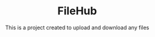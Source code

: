 <div align="center">
  <h1> FileHub </h1>
  <p> This is a project created to upload and download any files </p>
</div>
